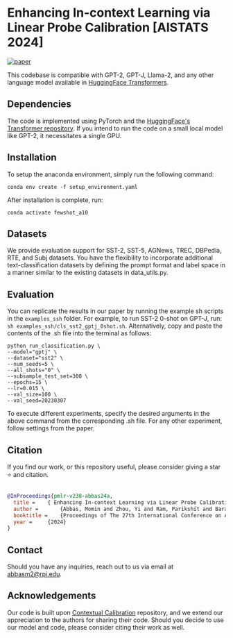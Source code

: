 # Enhancing In-context Learning via Linear Probe Calibration [AISTATS 2024]

[![paper](https://img.shields.io/badge/arXiv-Paper-<COLOR>.svg)](https://arxiv.org/abs/2401.12406)

This codebase is compatible with GPT-2, GPT-J, Llama-2, and any other language model available in [HuggingFace Transformers](https://huggingface.co/models).

## Dependencies

The code is implemented using PyTorch and the [HuggingFace's Transformer repository](https://github.com/huggingface/pytorch-transformers). If you intend to run the code on a small local model like GPT-2, it necessitates a single GPU.

## Installation
To setup the anaconda environment, simply run the following command:
```
conda env create -f setup_environment.yaml
```

After installation is complete, run:
```
conda activate fewshot_a10
```

## Datasets
We provide evaluation support for SST-2, SST-5, AGNews, TREC, DBPedia, RTE, and Subj datasets. You have the flexibility to incorporate additional text-classification datasets by defining the prompt format and label space in a manner similar to the existing datasets in data_utils.py.

## Evaluation
You can replicate the results in our paper by running the example sh scripts in the `examples_ssh` folder. For example, to run SST-2 0-shot on GPT-J, run: `sh examples_ssh/cls_sst2_gptj_0shot.sh`. Alternatively, copy and paste the contents of the .sh file into the terminal as follows:

```
python run_classification.py \
--model="gptj" \
--dataset="sst2" \
--num_seeds=5 \
--all_shots="0" \
--subsample_test_set=300 \
--epochs=15 \
--lr=0.015 \
--val_size=100 \
--val_seed=20230307
```

To execute different experiments, specify the desired arguments in the above command from the corresponding .sh file. For any other experiment, follow settings from the paper. 

## Citation
If you find our work, or this repository useful, please consider giving a star :star: and citation.
```bibtex

@InProceedings{pmlr-v238-abbas24a,
  title = 	 { Enhancing In-context Learning via Linear Probe Calibration },
  author =       {Abbas, Momin and Zhou, Yi and Ram, Parikshit and Baracaldo, Nathalie and Samulowitz, Horst and Salonidis, Theodoros and Chen, Tianyi},
  booktitle = 	 {Proceedings of The 27th International Conference on Artificial Intelligence and Statistics},
  year = 	 {2024}
}

```

## Contact
Should you have any inquiries, reach out to us via email at abbasm2@rpi.edu.


## Acknowledgements

Our code is built upon [Contextual Calibration](https://github.com/tonyzhaozh/few-shot-learning) repository, and we extend our appreciation to the authors for sharing their code. Should you decide to use our model and code, please consider citing their work as well.


